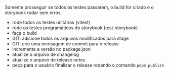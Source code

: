 Somente prosseguir se todos os testes passarem, o build for criado e o storybook rodar sem erros.

- rode todos os testes unitários (vitest)
- rode os testes programáticos do storybook (test-storybook)
- faça o build
- GIT: adicione todos os arquivos modificados para stage
- GIT: crie uma mensagem de commit para o release
- incremente a versão no package.json
- atualize o arquivo de changelog
- atualize o arquivo de release notes
- peça para o usuário finalizar o release rodando o comando `pnpm publish`
